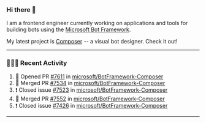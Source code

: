 ### Hi there 👋

I am a frontend engineer currently working on applications and tools for building bots using the [Microsoft Bot Framework](https://dev.botframework.com/).

My latest project is [Composer](https://github.com/microsoft/BotFramework-Composer) -- a visual bot designer. Check it out!

---

### 👨🏻‍💻 Recent Activity

<!--START_SECTION:activity-->
1. 💪 Opened PR [#7611](https://github.com/microsoft/BotFramework-Composer/pull/7611) in [microsoft/BotFramework-Composer](https://github.com/microsoft/BotFramework-Composer)
2. 🎉 Merged PR [#7534](https://github.com/microsoft/BotFramework-Composer/pull/7534) in [microsoft/BotFramework-Composer](https://github.com/microsoft/BotFramework-Composer)
3. ❗️ Closed issue [#7523](https://github.com/microsoft/BotFramework-Composer/issues/7523) in [microsoft/BotFramework-Composer](https://github.com/microsoft/BotFramework-Composer)
4. 🎉 Merged PR [#7552](https://github.com/microsoft/BotFramework-Composer/pull/7552) in [microsoft/BotFramework-Composer](https://github.com/microsoft/BotFramework-Composer)
5. ❗️ Closed issue [#7426](https://github.com/microsoft/BotFramework-Composer/issues/7426) in [microsoft/BotFramework-Composer](https://github.com/microsoft/BotFramework-Composer)
<!--END_SECTION:activity-->

---

<!--
**a-b-r-o-w-n/a-b-r-o-w-n** is a ✨ _special_ ✨ repository because its `README.md` (this file) appears on your GitHub profile.

Here are some ideas to get you started:

- 🔭 I’m currently working on ...
- 🌱 I’m currently learning ...
- 👯 I’m looking to collaborate on ...
- 🤔 I’m looking for help with ...
- 💬 Ask me about ...
- 📫 How to reach me: ...
- 😄 Pronouns: ...
- ⚡ Fun fact: ...
-->
